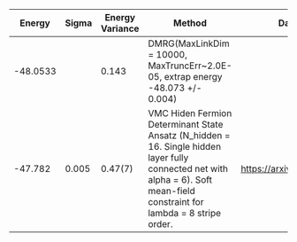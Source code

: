 
|       Energy          |  Sigma          | Energy Variance  |  Method                                                          | Data repository                |
| ----------------------| ----------------| -----------------|------------------------------------------------------------------|------------------------------- |
|     -48.0533          |                 |    0.143         |   DMRG(MaxLinkDim = 10000, MaxTruncErr~2.0E-05, extrap energy -48.073 +/- 0.004)|                                                           |
|     -47.782           |    0.005        |   0.47(7)        | VMC Hiden Fermion Determinant State Ansatz (N_hidden = 16. Single hidden layer fully connected net with alpha = 6). Soft mean-field constraint for lambda = 8 stripe order. | https://arxiv.org/abs/2111.10420 |
